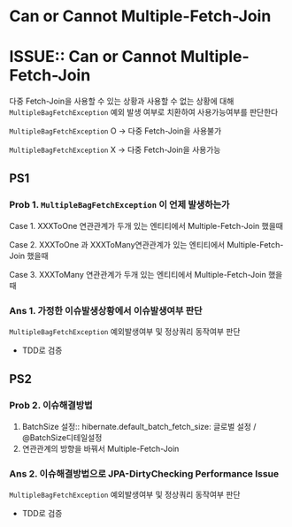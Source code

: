 # Can or Cannot Multiple-Fetch-Join

# ISSUE:: Can or Cannot Multiple-Fetch-Join

다중 Fetch-Join을 사용할 수 있는 상황과 사용할 수 없는 상황에 대해 `MultipleBagFetchException` 예외 발생 여부로 치환하여 사용가능여부를 판단한다

`MultipleBagFetchException` O → 다중 Fetch-Join을 사용불가

`MultipleBagFetchException` X → 다중 Fetch-Join을 사용가능

## PS1

### Prob 1. `MultipleBagFetchException` 이 언제 발생하는가

Case 1. XXXToOne 연관관계가 두개 있는 엔티티에서 Multiple-Fetch-Join 했을때

Case 2. XXXToOne 과 XXXToMany연관관계가 있는 엔티티에서 Multiple-Fetch-Join 했을때

Case 3. XXXToMany 연관관계가 두개 있는 엔티티에서 Multiple-Fetch-Join 했을때

### Ans 1. 가정한 이슈발생상황에서 이슈발생여부 판단

`MultipleBagFetchException` 예외발생여부 및 정상쿼리 동작여부 판단

- TDD로 검증

## PS2

### Prob 2. 이슈해결방법

1. BatchSize 설정:: hibernate.default_batch_fetch_size: 글로벌 설정 / @BatchSize디테일설정
2. 연관관계의 방향을 바꿔서 Multiple-Fetch-Join

### Ans 2. 이슈해결방법으로 JPA-DirtyChecking Performance Issue

`MultipleBagFetchException` 예외발생여부 및 정상쿼리 동작여부 판단

- TDD로 검증